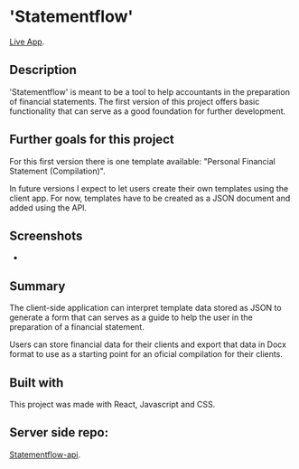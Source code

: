# 'Statementflow'

[Live App](https://statementflow.vercel.app/).

## Description

'Statementflow' is meant to be a tool to help accountants in the preparation of financial statements. The first version of this project offers basic functionality that can serve as a good foundation for further development.

## Further goals for this project
For this first version there is one template available: "Personal Financial Statement (Compilation)". 

In future versions I expect to let users create their own templates using the client app. For now, templates have to be created as a JSON document and added using the API.

## Screenshots
- 

## Summary
The client-side application can interpret template data stored as JSON to generate a form that can serves as a guide to help the user in the preparation of a financial statement.

Users can store financial data for their clients and export that data in Docx format to use as a starting point for an oficial compilation for their clients.

## Built with
This project was made with React, Javascript and CSS.

## Server side repo:
[Statementflow-api](https://github.com/wayfaringjou/statementflow-api).